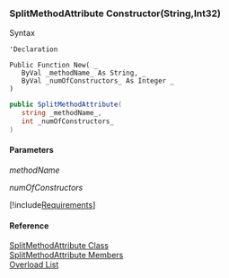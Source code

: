 ﻿### SplitMethodAttribute Constructor(String,Int32)

Syntax

```vbnet
'Declaration
 
Public Function New( _
   ByVal _methodName_ As String, _
   ByVal _numOfConstructors_ As Integer _
)
```

```csharp
public SplitMethodAttribute( 
   string _methodName_,
   int _numOfConstructors_
)
```

#### Parameters

_methodName_

_numOfConstructors_

[!include[Requirements](../partials/requirements.md)]

#### Reference

[SplitMethodAttribute Class](fcSDK~FChoice.Foundation.Clarify.Attributes.SplitMethodAttribute.md)  
[SplitMethodAttribute Members](fcSDK~FChoice.Foundation.Clarify.Attributes.SplitMethodAttribute_members.md)  
[Overload List](fcSDK~FChoice.Foundation.Clarify.Attributes.SplitMethodAttribute~_ctor.md)